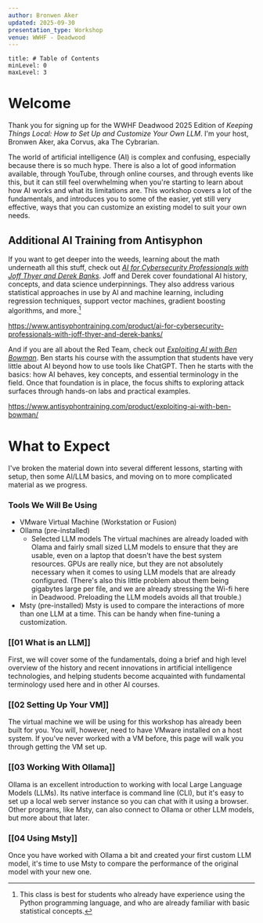 ```yaml
---
author: Bronwen Aker
updated: 2025-09-30
presentation_type: Workshop
venue: WWHF - Deadwood
---
```


```table-of-contents
title: # Table of Contents
minLevel: 0
maxLevel: 3
```

# Welcome

Thank you for signing up for the WWHF Deadwood 2025 Edition of *Keeping Things Local: How to Set Up and Customize Your Own LLM*. I'm your host, Bronwen Aker, aka Corvus, aka The Cybrarian. 

The world of artificial intelligence (AI) is complex and confusing, especially because there is so much hype. There is also a lot of good information available, through YouTube, through online courses, and through events like this, but it can still feel overwhelming when you're starting to learn about how AI works and what its limitations are. This workshop covers a lot of the fundamentals, and introduces you to some of the easier, yet still very effective, ways that you can customize an existing model to suit your own needs. 

## Additional AI Training from Antisyphon

If you want to get deeper into the weeds, learning about the math underneath all this stuff, check out *[AI for Cybersecurity Professionals with Joff Thyer and Derek Banks](https://www.antisyphontraining.com/product/ai-for-cybersecurity-professionals-with-joff-thyer-and-derek-banks/)*. Joff and Derek cover foundational AI history, concepts, and data science underpinnings. They also address various statistical approaches in use by AI and machine learning, including regression techniques, support vector machines, gradient boosting algorithms, and more.[^1] 

https://www.antisyphontraining.com/product/ai-for-cybersecurity-professionals-with-joff-thyer-and-derek-banks/

And if you are all about the Red Team, check out *[Exploiting AI with Ben Bowman](https://www.antisyphontraining.com/product/exploiting-ai-with-ben-bowman/)*. Ben starts his course with the assumption that students have very little about AI beyond how to use tools like ChatGPT. Then he starts with the basics: how AI behaves, key concepts, and essential terminology in the field. Once that foundation is in place, the focus shifts to exploring attack surfaces through hands-on labs and practical examples.

https://www.antisyphontraining.com/product/exploiting-ai-with-ben-bowman/



# What to Expect

I've broken the material down into several different lessons, starting with setup, then some AI/LLM basics, and moving on to more complicated material as we progress. 
### Tools We Will Be Using

* VMware Virtual Machine (Workstation or Fusion)
* Ollama (pre-installed)
	* Selected LLM models
	  The virtual machines are already loaded with Olama and fairly small sized LLM models to ensure that they are usable, even on a laptop that doesn't have the best system resources. GPUs are really nice, but they are not absolutely necessary when it comes to using LLM models that are already configured. (There's also this little problem about them being gigabytes large per file, and we are already stressing the Wi-fi here in Deadwood. Preloading the LLM models avoids all that trouble.)
* Msty (pre-installed)
  Msty is used to compare the interactions of more than one LLM at a time. This can be handy when fine-tuning a customization. 

### [[01 What is an LLM]]
First, we will cover some of the fundamentals, doing a brief and high level overview of the history and recent innovations in artificial intelligence technologies, and helping students become acquainted with fundamental terminology used here and in other AI courses.
### [[02 Setting Up Your VM]]
The virtual machine we will be using for this workshop has already been built for you. You will, however, need to have VMware installed on a host system. If you've never worked with a VM before, this page will walk you through getting the VM set up.
### [[03 Working With Ollama]]
Ollama is an excellent introduction to working with local Large Language Models (LLMs). Its native interface is command line (CLI), but it's easy to set up a local web server instance so you can chat with it using a browser. Other programs, like Msty, can also connect to Ollama or other LLM models, but more about that later.
### [[04 Using Msty]]
Once you have worked with Ollama a bit and created your first custom LLM model, it's time to use Msty to compare the performance of the original model with your new one. 




[^1]: This class is best for students who already have experience using the Python programming language, and who are already familiar with basic statistical concepts. 
